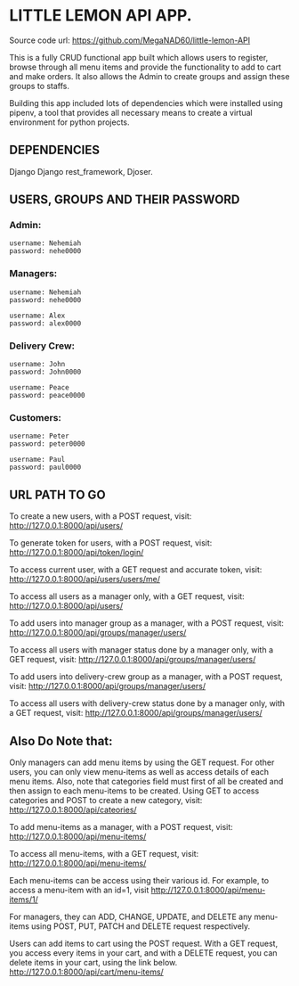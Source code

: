 # LITTLE LEMON API APP.

Source code url:
   https://github.com/MegaNAD60/little-lemon-API

This is a fully CRUD functional app built which allows users to register, browse through all menu items
and provide the functionality to add to cart and make orders. It also allows the Admin to create groups
and assign these groups to staffs.

Building this app included lots of dependencies which were installed using pipenv, a tool that provides
all necessary means to create a virtual environment for python projects.

## DEPENDENCIES
Django
Django rest_framework,
Djoser.

## USERS, GROUPS AND THEIR PASSWORD
### Admin:
    username: Nehemiah
    password: nehe0000

### Managers:
    username: Nehemiah
    password: nehe0000

    username: Alex
    password: alex0000

### Delivery Crew:
    username: John
    password: John0000

    username: Peace
    password: peace0000

### Customers:
    username: Peter
    password: peter0000

    username: Paul
    password: paul0000


## URL PATH TO GO
To create a new users, with a POST request, visit:
    http://127.0.0.1:8000/api/users/

To generate token for users, with a POST request, visit:
   http://127.0.0.1:8000/api/token/login/

To access current user, with a GET request and accurate token, visit:
   http://127.0.0.1:8000/api/users/users/me/

To access all users as a manager only, with a GET request, visit:
   http://127.0.0.1:8000/api/users/

To add users into manager group as a manager, with a POST request, visit:
   http://127.0.0.1:8000/api/groups/manager/users/

To access all users with manager status done by a manager only, with  a GET request, visit:
   http://127.0.0.1:8000/api/groups/manager/users/

To add users into delivery-crew group as a manager, with a POST request, visit:
   http://127.0.0.1:8000/api/groups/manager/users/

To access all users with delivery-crew status done by a manager only, with  a GET request, visit:
   http://127.0.0.1:8000/api/groups/manager/users/


## Also Do Note that:
Only managers can add menu items by using the GET request. For other users, you can only view menu-items
as well as access details of each menu items.
Also, note that categories field must first of all be created and then assign to each menu-items to be
created. Using GET to access categories and POST to create a new category, visit:
   http://127.0.0.1:8000/api/cateories/

To add menu-items as a manager, with a POST request, visit:
   http://127.0.0.1:8000/api/menu-items/

To access all menu-items, with a GET request, visit:
   http://127.0.0.1:8000/api/menu-items/

Each menu-items can be access using their various id. For example, to access a menu-item
with an id=1, visit
   http://127.0.0.1:8000/api/menu-items/1/

For managers, they can ADD, CHANGE, UPDATE, and DELETE any menu-items using POST, PUT,
PATCH and DELETE request respectively.


Users can add items to cart using the POST request. With a GET request, you access every items in your cart,
and with a DELETE request, you can delete items in your cart, using the link below.
   http://127.0.0.1:8000/api/cart/menu-items/


